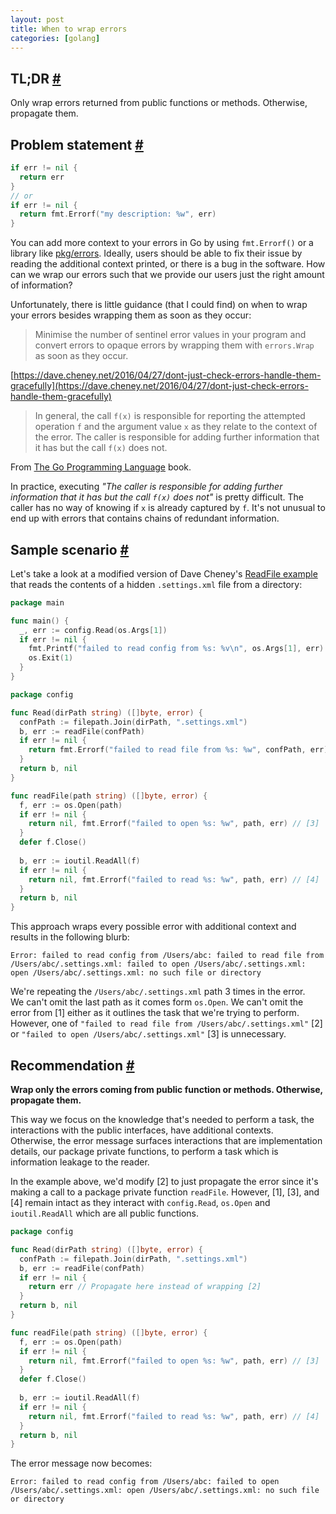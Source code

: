 ```yaml
---
layout: post
title: When to wrap errors
categories: [golang]
---
```


## TL;DR [#](#tldr-)

Only wrap errors returned from public functions or methods. Otherwise, propagate them.

## Problem statement [#](#problem-statement-)

```go
if err != nil {
  return err
}
// or
if err != nil {
  return fmt.Errorf("my description: %w", err)
}
```

You can add more context to your errors in Go by using `fmt.Errorf()` or a library like [pkg/errors](https://godoc.org/github.com/pkg/errors). Ideally, users should be able to fix their issue by reading the additional context printed, or there is a bug in the software. How can we wrap our errors such that we provide our users just the right amount of information?

Unfortunately, there is little guidance (that I could find) on when to wrap your errors besides wrapping them as soon as they occur:

> Minimise the number of sentinel error values in your program and convert errors to opaque errors by wrapping them with `errors.Wrap` as soon as they occur.

[https://dave.cheney.net/2016/04/27/dont-just-check-errors-handle-them-gracefully](https://dave.cheney.net/2016/04/27/dont-just-check-errors-handle-them-gracefully)

> In general, the call `f(x)` is responsible for reporting the attempted operation `f` and the argument value `x` as they relate to the context of the error. The caller is responsible for adding further information that it has but the call `f(x)` does not.

From [The Go Programming Language](https://www.amazon.com/dp/0134190440) book.

In practice, executing _"The caller is responsible for adding further information that it has but the call `f(x)` does not"_ is pretty difficult. The caller has no way of knowing if `x` is already captured by `f`. It's not unusual to end up with errors that contains chains of redundant information.

## Sample scenario [#](#sample-scenario-)

Let's take a look at a modified version of Dave Cheney's [ReadFile example](https://dave.cheney.net/2016/04/27/dont-just-check-errors-handle-them-gracefully) that reads the contents of a hidden `.settings.xml` file from a directory:

```go
package main

func main() {
  _, err := config.Read(os.Args[1])
  if err != nil {
    fmt.Printf("failed to read config from %s: %v\n", os.Args[1], err) // [1]
    os.Exit(1)
  }
}
```

```go
package config

func Read(dirPath string) ([]byte, error) {
  confPath := filepath.Join(dirPath, ".settings.xml")
  b, err := readFile(confPath)
  if err != nil {
    return fmt.Errorf("failed to read file from %s: %w", confPath, err) // [2]
  }
  return b, nil
}

func readFile(path string) ([]byte, error) {
  f, err := os.Open(path)
  if err != nil {
    return nil, fmt.Errorf("failed to open %s: %w", path, err) // [3]
  } 
  defer f.Close()
 
  b, err := ioutil.ReadAll(f)
  if err != nil {
    return nil, fmt.Errorf("failed to read %s: %w", path, err) // [4]
  }
  return b, nil
}
```

This approach wraps every possible error with additional context and results in the following blurb:

```
Error: failed to read config from /Users/abc: failed to read file from /Users/abc/.settings.xml: failed to open /Users/abc/.settings.xml: open /Users/abc/.settings.xml: no such file or directory
```

We're repeating the `/Users/abc/.settings.xml` path 3 times in the error.  
We can't omit the last path as it comes form `os.Open`. We can't omit the error from [1] either as it outlines the task that we're trying to perform.   
However, one of `"failed to read file from /Users/abc/.settings.xml"` [2] or `"failed to open /Users/abc/.settings.xml"` [3] is unnecessary.

## Recommendation [#](#recommendation-)

**Wrap only the errors coming from public function or methods. Otherwise, propagate them.**

This way we focus on the knowledge that's needed to perform a task, the interactions with the public interfaces, have additional contexts.  
Otherwise, the error message surfaces interactions that are implementation details, our package private functions, to perform a task which is information leakage to the reader.

In the example above, we'd modify [2] to just propagate the error since it's making a call to a package private function `readFile`. However, [1], [3], and [4] remain intact as they interact with `config.Read`,  `os.Open` and `ioutil.ReadAll` which are all public functions.

```go
package config

func Read(dirPath string) ([]byte, error) {
  confPath := filepath.Join(dirPath, ".settings.xml")
  b, err := readFile(confPath)
  if err != nil {
    return err // Propagate here instead of wrapping [2]
  }
  return b, nil
}

func readFile(path string) ([]byte, error) {
  f, err := os.Open(path)
  if err != nil {
    return nil, fmt.Errorf("failed to open %s: %w", path, err) // [3]
  } 
  defer f.Close()
 
  b, err := ioutil.ReadAll(f)
  if err != nil {
    return nil, fmt.Errorf("failed to read %s: %w", path, err) // [4]
  }
  return b, nil
}
```

The error message now becomes:

```
Error: failed to read config from /Users/abc: failed to open /Users/abc/.settings.xml: open /Users/abc/.settings.xml: no such file or directory
```

